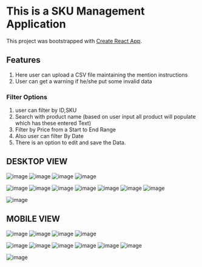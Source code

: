 # This is a SKU Management Application

This project was bootstrapped with [Create React App](https://github.com/facebook/create-react-app).

## Features 

1. Here user can upload a CSV file maintaining the mention instructions
2. User can get a warning if he/she put some invalid data

### Filter Options

1. user can filter by ID,SKU
2. Search with product name (based on user input all product will populate which has these entered Text)
3.  Filter by Price from a Start to End Range
4.  Also user can filter By Date
5.  There is an option to edit and save the Data.


 

## DESKTOP VIEW
![image](https://user-images.githubusercontent.com/84499348/176696123-6fba28f4-b49c-432c-bb1d-7790d496b42f.png)
![image](https://user-images.githubusercontent.com/84499348/176696131-21747dcb-e1af-4776-b9e0-ed55661f2c72.png)
![image](https://user-images.githubusercontent.com/84499348/176696144-4dc37531-3902-467a-bf4d-03d0b5d685c2.png)
![image](https://user-images.githubusercontent.com/84499348/176696157-6992832f-753b-4e05-81b0-9a5f5312234f.png)

![image](https://user-images.githubusercontent.com/84499348/176696230-e68245a5-21f8-4c81-9b80-58b56742e8a8.png)
![image](https://user-images.githubusercontent.com/84499348/176696252-67b9157a-9ec5-435f-8519-b17a67985d04.png)
![image](https://user-images.githubusercontent.com/84499348/176696269-11d68a51-08c3-4add-8871-5bb3264a3c69.png)
![image](https://user-images.githubusercontent.com/84499348/176696291-f3d2db59-9066-4d0d-af7f-bae2b5937afb.png)
![image](https://user-images.githubusercontent.com/84499348/176696301-e8537851-80c2-494a-a275-19d63d1bf1af.png)
![image](https://user-images.githubusercontent.com/84499348/176696318-9e334b28-3064-4e2c-85ab-b5d5a5fdec72.png)
![image](https://user-images.githubusercontent.com/84499348/176696327-16f305a9-3312-4b75-9511-81b2d32909c3.png)

![image](https://user-images.githubusercontent.com/84499348/176696346-be7afd8d-36f0-4465-a30d-98afe87dc388.png)


## MOBILE VIEW
 
 ![image](https://user-images.githubusercontent.com/84499348/176696441-9adc1520-2f7f-4cd1-953a-c99e4e3c45b3.png)
![image](https://user-images.githubusercontent.com/84499348/176696462-85acf2ce-e669-45de-b3d0-6143ebeff34e.png)
![image](https://user-images.githubusercontent.com/84499348/176696471-0fa1d9e8-2785-475a-bd67-bc93aecefede.png)
![image](https://user-images.githubusercontent.com/84499348/176696490-64e93479-ac55-4a2d-aa5b-8d72293bf940.png)

![image](https://user-images.githubusercontent.com/84499348/176696514-7decd751-df40-40a2-88a5-f036ba2830e3.png)
![image](https://user-images.githubusercontent.com/84499348/176696529-352d4ccb-94bc-4d7b-bfd3-b510e660a6fe.png)
![image](https://user-images.githubusercontent.com/84499348/176696541-0284d47d-8e78-4afc-91db-71af4394e25b.png)
![image](https://user-images.githubusercontent.com/84499348/176696550-2bf5b396-63ac-45ef-b181-f54c22183b27.png)
![image](https://user-images.githubusercontent.com/84499348/176696562-a524b156-f000-466f-9ca7-55698c50b695.png)
![image](https://user-images.githubusercontent.com/84499348/176696580-b356db54-a300-4845-87d1-d592839d1331.png)


![image](https://user-images.githubusercontent.com/84499348/176696594-efad173f-3dbd-499e-aa5a-7828024b12e8.png)


